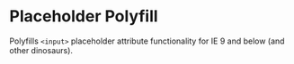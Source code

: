 # Placeholder Polyfill
Polyfills `<input>` placeholder attribute functionality for IE 9 and below (and other dinosaurs).

